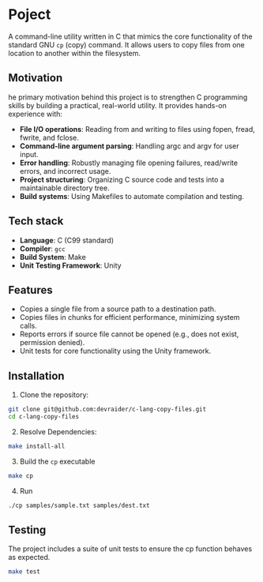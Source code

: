# Poject

A command-line utility written in C that mimics the core functionality of the standard GNU `cp` (copy) command. It allows users to copy files from one location to another within the filesystem.

## Motivation

he primary motivation behind this project is to strengthen C programming skills by building a practical, real-world utility. It provides hands-on experience with:

- **File I/O operations**: Reading from and writing to files using fopen, fread, fwrite, and fclose.
- **Command-line argument parsing**: Handling argc and argv for user input.
- **Error handling**: Robustly managing file opening failures, read/write errors, and incorrect usage.
- **Project structuring**: Organizing C source code and tests into a maintainable directory tree.
- **Build systems**: Using Makefiles to automate compilation and testing.

## Tech stack

- **Language**: C (C99 standard)
- **Compiler**: `gcc`
- **Build System**: Make
- **Unit Testing Framework**: Unity

## Features

- Copies a single file from a source path to a destination path.
- Copies files in chunks for efficient performance, minimizing system calls.
- Reports errors if source file cannot be opened (e.g., does not exist, permission denied).
- Unit tests for core functionality using the Unity framework.

## Installation

1. Clone the repository:

```bash
git clone git@github.com:devraider/c-lang-copy-files.git
cd c-lang-copy-files
```

2. Resolve Dependencies:

```bash
make install-all
```

3. Build the `cp` executable

```bash
make cp
```

4. Run

```bash
./cp samples/sample.txt samples/dest.txt
```

## Testing

The project includes a suite of unit tests to ensure the cp function behaves as expected.

```bash
make test
```
